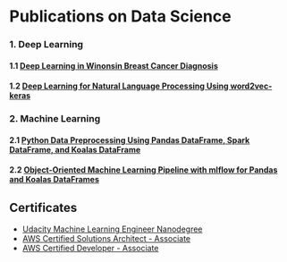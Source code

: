 # Publications on Data Science


### 1. Deep Learning

#### 1.1 [Deep Learning in Winonsin Breast Cancer Diagnosis](https://towardsdatascience.com/deep-learning-in-winonsin-breast-cancer-diagnosis-6bab13838abd)
#### 1.2 [Deep Learning for Natural Language Processing Using word2vec-keras](https://towardsdatascience.com/deep-learning-for-natural-language-processing-using-word2vec-keras-d9a240c7bb9d)


### 2. Machine Learning

#### 2.1 [Python Data Preprocessing Using Pandas DataFrame, Spark DataFrame, and Koalas DataFrame](https://towardsdatascience.com/python-data-preprocessing-using-pandas-dataframe-spark-dataframe-and-koalas-dataframe-e44c42258a8f)
#### 2.2 [Object-Oriented Machine Learning Pipeline with mlflow for Pandas and Koalas DataFrames](https://towardsdatascience.com/object-oriented-machine-learning-pipeline-with-mlflow-for-pandas-and-koalas-dataframes-ef8517d39a12)

## Certificates

* [Udacity Machine Learning Engineer Nanodegree](https://github.com/yzzhang/machine-learning/blob/master/certificates/Yuefeng_certificate_11_28_2017.pdf)
* [AWS Certified Solutions Architect - Associate](https://github.com/yzzhang/machine-learning/blob/master/certificates/AWS_Certified_Solutions_Architect_Associate_certificate.pdf)
* [AWS Certified Developer - Associate](https://github.com/yzzhang/machine-learning/blob/master/certificates/AWS_Certified_Developer_Associate_Certificate.pdf)
